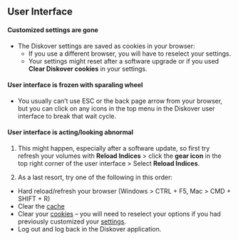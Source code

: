 
## User Interface

#### Customized settings are gone

- The Diskover settings are saved as cookies in your browser:
  - If you use a different browser, you will have to reselect your settings.
  - Your settings might reset after a software upgrade or if you used **Clear Diskover cookies** in your settings.

#### User interface is frozen with sparaling wheel

- You usually can’t use ESC or the back page arrow from your browser, but you can click on any icons in the top menu in the Diskover user interface to break that wait cycle.

#### User interface is acting/looking abnormal

1. This might happen, especially after a software update, so first try refresh your volumes with **Reload Indices** > click the **gear icon** in the top right corner of the user interface > Select **Reload Indices**.

2. As a last resort, try one of the following in this order: 

  - Hard reload/refresh your browser (Windows > CTRL + F5, Mac > CMD + SHIFT + R)
  - Clear the [cache](https://docs.diskoverdata.com/diskover_user_guide/#clear-diskover-cache)
  - Clear your [cookies](https://docs.diskoverdata.com/diskover_user_guide/#clear-diskover-cookies) – you will need to reselect your options if you had previously customized your [settings](https://docs.diskoverdata.com/diskover_user_guide/#settings).
  - Log out and log back in the Diskover application. 

